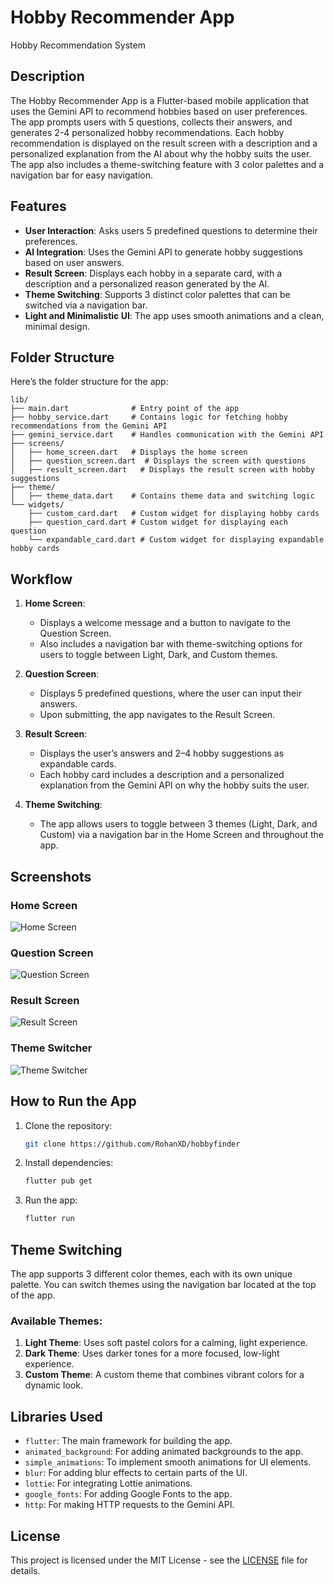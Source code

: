 # Hobby Recommender App
Hobby Recommendation System

## Description
The Hobby Recommender App is a Flutter-based mobile application that uses the Gemini API to recommend hobbies based on user preferences. The app prompts users with 5 questions, collects their answers, and generates 2-4 personalized hobby recommendations. Each hobby recommendation is displayed on the result screen with a description and a personalized explanation from the AI about why the hobby suits the user. The app also includes a theme-switching feature with 3 color palettes and a navigation bar for easy navigation.

## Features
- **User Interaction**: Asks users 5 predefined questions to determine their preferences.
- **AI Integration**: Uses the Gemini API to generate hobby suggestions based on user answers.
- **Result Screen**: Displays each hobby in a separate card, with a description and a personalized reason generated by the AI.
- **Theme Switching**: Supports 3 distinct color palettes that can be switched via a navigation bar.
- **Light and Minimalistic UI**: The app uses smooth animations and a clean, minimal design.

## Folder Structure
Here’s the folder structure for the app:

```
lib/
├── main.dart              # Entry point of the app
├── hobby_service.dart     # Contains logic for fetching hobby recommendations from the Gemini API
├── gemini_service.dart    # Handles communication with the Gemini API
├── screens/
│   ├── home_screen.dart   # Displays the home screen
│   ├── question_screen.dart  # Displays the screen with questions
│   ├── result_screen.dart   # Displays the result screen with hobby suggestions
├── theme/
│   ├── theme_data.dart    # Contains theme data and switching logic
└── widgets/
    ├── custom_card.dart   # Custom widget for displaying hobby cards
    ├── question_card.dart # Custom widget for displaying each question
    └── expandable_card.dart # Custom widget for displaying expandable hobby cards
```

## Workflow
1. **Home Screen**:
    - Displays a welcome message and a button to navigate to the Question Screen.
    - Also includes a navigation bar with theme-switching options for users to toggle between Light, Dark, and Custom themes.

2. **Question Screen**:
    - Displays 5 predefined questions, where the user can input their answers.
    - Upon submitting, the app navigates to the Result Screen.

3. **Result Screen**:
    - Displays the user’s answers and 2–4 hobby suggestions as expandable cards.
    - Each hobby card includes a description and a personalized explanation from the Gemini API on why the hobby suits the user.

4. **Theme Switching**:
    - The app allows users to toggle between 3 themes (Light, Dark, and Custom) via a navigation bar in the Home Screen and throughout the app.

## Screenshots

### Home Screen
![Home Screen](screenshots/home_screen.png)

### Question Screen
![Question Screen](screenshots/question_screen.png)

### Result Screen
![Result Screen](screenshots/result_screen.png)

### Theme Switcher
![Theme Switcher](screenshots/theme_switcher.png)


## How to Run the App
1. Clone the repository:
   ```bash
   git clone https://github.com/RohanXD/hobbyfinder
   ```

2. Install dependencies:
   ```bash
   flutter pub get
   ```

3. Run the app:
   ```bash
   flutter run
   ```

## Theme Switching
The app supports 3 different color themes, each with its own unique palette. You can switch themes using the navigation bar located at the top of the app.

### Available Themes:
1. **Light Theme**: Uses soft pastel colors for a calming, light experience.
2. **Dark Theme**: Uses darker tones for a more focused, low-light experience.
3. **Custom Theme**: A custom theme that combines vibrant colors for a dynamic look.

## Libraries Used
- `flutter`: The main framework for building the app.
- `animated_background`: For adding animated backgrounds to the app.
- `simple_animations`: To implement smooth animations for UI elements.
- `blur`: For adding blur effects to certain parts of the UI.
- `lottie`: For integrating Lottie animations.
- `google_fonts`: For adding Google Fonts to the app.
- `http`: For making HTTP requests to the Gemini API.

## License
This project is licensed under the MIT License - see the [LICENSE](LICENSE) file for details.


